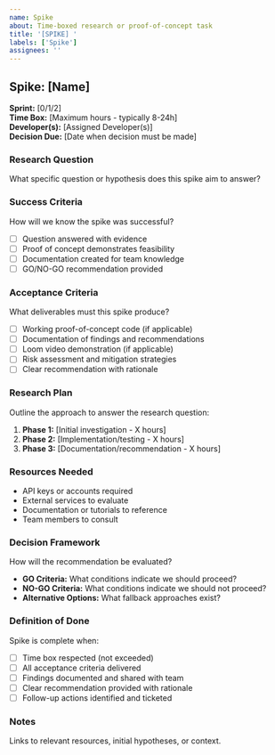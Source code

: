 ```yaml
---
name: Spike
about: Time-boxed research or proof-of-concept task
title: '[SPIKE] '
labels: ['Spike']
assignees: ''
---
```


## Spike: [Name]

**Sprint:** [0/1/2]  
**Time Box:** [Maximum hours - typically 8-24h]  
**Developer(s):** [Assigned Developer(s)]  
**Decision Due:** [Date when decision must be made]

### Research Question
What specific question or hypothesis does this spike aim to answer?

### Success Criteria
How will we know the spike was successful?
- [ ] Question answered with evidence
- [ ] Proof of concept demonstrates feasibility  
- [ ] Documentation created for team knowledge
- [ ] GO/NO-GO recommendation provided

### Acceptance Criteria
What deliverables must this spike produce?
- [ ] Working proof-of-concept code (if applicable)
- [ ] Documentation of findings and recommendations
- [ ] Loom video demonstration (if applicable)  
- [ ] Risk assessment and mitigation strategies
- [ ] Clear recommendation with rationale

### Research Plan
Outline the approach to answer the research question:
1. **Phase 1:** [Initial investigation - X hours]
2. **Phase 2:** [Implementation/testing - X hours]  
3. **Phase 3:** [Documentation/recommendation - X hours]

### Resources Needed
- API keys or accounts required
- External services to evaluate
- Documentation or tutorials to reference
- Team members to consult

### Decision Framework
How will the recommendation be evaluated?
- **GO Criteria:** What conditions indicate we should proceed?
- **NO-GO Criteria:** What conditions indicate we should not proceed?
- **Alternative Options:** What fallback approaches exist?

### Definition of Done
Spike is complete when:
- [ ] Time box respected (not exceeded)
- [ ] All acceptance criteria delivered
- [ ] Findings documented and shared with team
- [ ] Clear recommendation provided with rationale
- [ ] Follow-up actions identified and ticketed

### Notes
Links to relevant resources, initial hypotheses, or context.